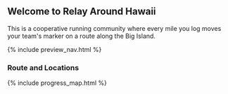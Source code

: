 ## Welcome to Relay Around Hawaii

This is a cooperative running community where every mile you log moves your team's marker on a route along the Big Island.

{% include preview_nav.html %}

### Route and Locations

{% include progress_map.html %}
